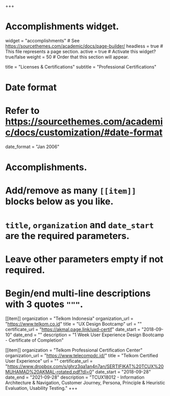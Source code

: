 +++
# Accomplishments widget.
widget = "accomplishments"  # See https://sourcethemes.com/academic/docs/page-builder/
headless = true  # This file represents a page section.
active = true  # Activate this widget? true/false
weight = 50  # Order that this section will appear.

title = "Licenses & Certifications"
subtitle = "Professional Certifications"

# Date format
#   Refer to https://sourcethemes.com/academic/docs/customization/#date-format
date_format = "Jan 2006"

# Accomplishments.
#   Add/remove as many `[[item]]` blocks below as you like.
#   `title`, `organization` and `date_start` are the required parameters.
#   Leave other parameters empty if not required.
#   Begin/end multi-line descriptions with 3 quotes `"""`.

[[item]]
  organization = "Telkom Indonesia"
  organization_url = "https://www.telkom.co.id"
  title = "UX Design Bootcamp"
  url = ""
  certificate_url = "https://akmal.page.link/uxd-certif"
  date_start = "2018-09-10"
  date_end = ""
  description = "1 Week User Experience Design Bootcamp - Certificate of Completion"

[[item]]
  organization = "Telkom Professional Certification Center"
  organization_url = "https://www.telecompdc.id/"
  title = "Telkom Certified User Experience"
  url = ""
  certificate_url = "https://www.dropbox.com/s/ghrz3qa1an4n7an/SERTIFIKAT%20TCUX%20MUHAMAD%20AKMAL-rotated.pdf?dl=0"
  date_start = "2018-09-28"
  date_end = "2021-09-28"
  description = "TCUX18012 - Information Architecture & Navigation, Customer Journey, Persona, Principle & Heuristic Evaluation, Usability Testing."
+++
